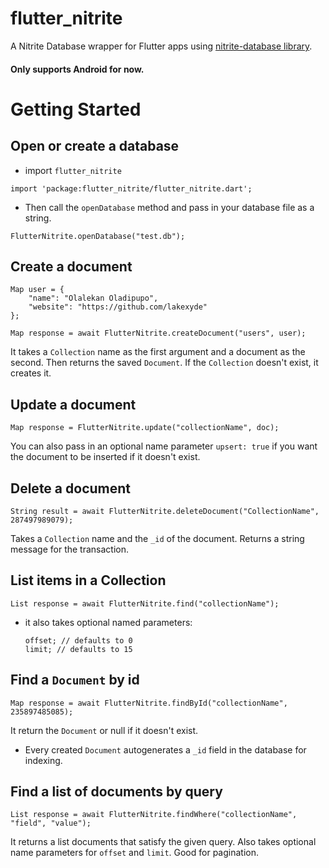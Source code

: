 # flutter_nitrite

A Nitrite Database wrapper for Flutter apps using [nitrite-database library](https://github.com/dizitart/nitrite-database).

#### Only supports Android for now.

# Getting Started

## Open or create a database
- import ```flutter_nitrite```
```
import 'package:flutter_nitrite/flutter_nitrite.dart';
```

- Then call the ```openDatabase``` method and pass in your database file as a string.
```
FlutterNitrite.openDatabase("test.db");
```
## Create a document
```
Map user = {
    "name": "Olalekan Oladipupo",
    "website": "https://github.com/lakexyde"
};

Map response = await FlutterNitrite.createDocument("users", user); 
```
It takes a ```Collection``` name as the first argument and a document as the second. Then returns the saved ```Document```. If the ```Collection``` doesn't exist, it creates it.
## Update a document
```
Map response = FlutterNitrite.update("collectionName", doc);
```
You can also pass in an optional name parameter ```upsert: true``` if you want the document to be inserted if it doesn't exist.
## Delete a document
```
String result = await FlutterNitrite.deleteDocument("CollectionName", 287497989079);
```
Takes a ```Collection``` name and the ```_id``` of the document. Returns a string message for the transaction.
## List items in a Collection
```
List response = await FlutterNitrite.find("collectionName");
```
- it also takes optional named parameters:
    ```
    offset; // defaults to 0
    limit; // defaults to 15
    ```

## Find a ```Document``` by id
```
Map response = await FlutterNitrite.findById("collectionName", 235897485085);
```
It return the ```Document``` or null if it doesn't exist.
- Every created ```Document``` autogenerates a ```_id``` field in the database for indexing.
## Find a list of documents by query
```
List response = await FlutterNitrite.findWhere("collectionName", "field", "value");
```
It returns a list documents that satisfy the given query. Also takes optional name parameters for ```offset``` and ```limit```. Good for pagination.